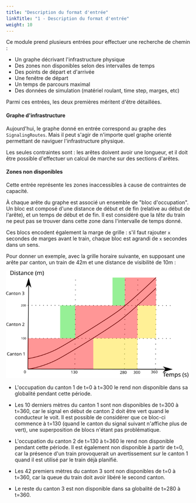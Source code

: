 ```yaml
---
title: "Description du format d'entrée"
linkTitle: "1 - Description du format d'entrée"
weight: 10
---
```


Ce module prend plusieurs entrées pour effectuer une recherche de chemin :

- Un graphe décrivant l'infrastructure physique
- Des zones non disponibles selon des intervalles de temps
- Des points de départ et d'arrivée
- Une fenêtre de départ
- Un temps de parcours maximal
- Des données de simulation (matériel roulant, time step, marges, etc)

Parmi ces entrées, les deux premières méritent d'être détaillées.

#### Graphe d'infrastructure

Aujourd'hui, le graphe donné en entrée correspond au graphe
des `SignalingRoutes`. Mais il peut s'agir de n'importe quel graphe
orienté permettant de naviguer l'infrastructure physique.

Les seules contraintes sont : les arêtes doivent avoir une longueur,
et il doit être possible d'effectuer un calcul de marche sur des
sections d'arêtes.

#### Zones non disponibles

Cette entrée représente les zones inaccessibles à cause de contraintes
de capacité.

À chaque arête du graphe est associé un ensemble de "bloc d'occupation".
Un bloc est composé d'une distance de début et de fin (relative
au début de l'arête), et un temps de début et de fin.
Il est considéré que la *tête* du train ne peut pas se trouver dans cette
zone dans l'intervalle de temps donné.

Ces blocs encodent également la marge de grille : s'il faut rajouter
`x` secondes de marges avant le train, chaque bloc est agrandi de
`x` secondes dans un sens.

Pour donner un exemple, avec la grille horaire suivante, en
supposant une arête par canton, un train de 42m et
une distance de visibilité de 10m :

![Exemple de sections non disponibles](unavailable_sections.svg)

- L'occupation du canton 1 de t=0 à t=300 le rend non disponible
dans sa globalité pendant cette période.

- Les 10 derniers mètres du canton 1 sont non disponibles de t=300 à t=360,
car le signal en début de canton 2 doit être vert quand le conducteur le voit.
Il est possible de considérer que ce bloc-ci commence à t=130
(quand le canton du signal suivant n'affiche plus de vert),
une superposition
de blocs n'étant pas problématique.

- L'occupation du canton 2 de t=130 à t=360 le rend non disponible
pendant cette période. Il est également non disponible à partir de
t=0, car la présence d'un train provoquerait un avertissement sur
le canton 1 quand il est utilisé par le train déjà planifié.

- Les 42 premiers mètres du canton 3 sont non disponibles de t=0 à t=360,
car la queue du train doit avoir libéré le second canton.

- Le reste du canton 3 est non disponible dans sa globalité
de t=280 à t=360.